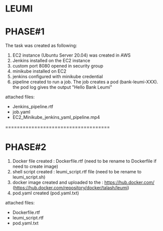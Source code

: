 # LEUMI

PHASE#1
========
The task was created as following:

1. EC2 instance (Ubuntu Server 20.04) was created in AWS
2. Jenkins installed on the EC2 instance
3. custom port 8080 opened in security group
4. minikube installed on EC2
5. jenkins configured with minikube credential
6. pipeline created to run a job. The job creates a pod (bank-leumi-XXX). the pod log gives the output "Hello Bank Leumi" 

attached files:

* Jenkins_pipeline.rtf
* job.yaml
* EC2_Minikube_jenkins_yaml_pipeline.mp4

====================================

PHASE#2
=========

1. Docker file created : Dockerfile.rtf (need to be rename to Dockerfile if need to create image)
2. shell script created : leumi_script.rtf file (need to be rename to leumi_script.sh)
3. docker image created and uploaded to the : https://hub.docker.com/  (https://hub.docker.com/repository/docker/talash/leumi)
4. pod.yaml created (pod.yaml.txt)

attached files:

* Dockerfile.rtf
* leumi_script.rtf
* pod.yaml.txt

